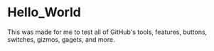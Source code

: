 # Hello_World
This was made for me to test all of GitHub's tools, features, buttons, switches, gizmos, gagets, and more.
